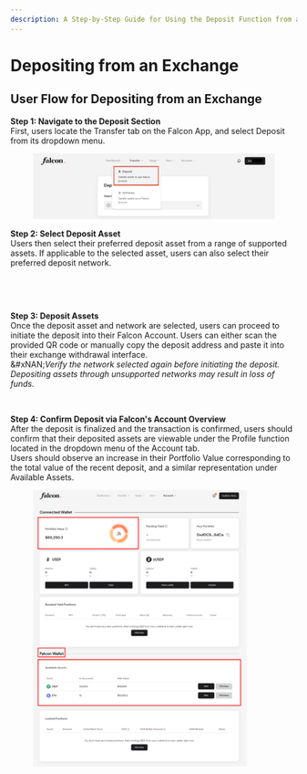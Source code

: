 ```yaml
---
description: A Step-by-Step Guide for Using the Deposit Function from an Exchange
---
```


# Depositing from an Exchange

## User Flow for Depositing from an Exchange

**Step 1: Navigate to the Deposit Section**\
First, users locate the Transfer tab on the Falcon App, and select Deposit from its dropdown menu.

<figure><img src="../../../.gitbook/assets/image (84).png" alt="" width="563"><figcaption></figcaption></figure>

**Step 2: Select Deposit Asset**\
Users then select their preferred deposit asset from a range of supported assets. If applicable to the selected asset, users can also select their preferred deposit network.

<div><figure><img src="../../../.gitbook/assets/Screenshot 2025-04-01 at 3.00.01 PM.png" alt=""><figcaption></figcaption></figure> <figure><img src="../../../.gitbook/assets/Screenshot 2025-04-01 at 4.29.01 PM.png" alt=""><figcaption></figcaption></figure></div>

**Step 3: Deposit Assets**\
Once the deposit asset and network are selected, users can proceed to initiate the deposit into their Falcon Account. Users can either scan the provided QR code or manually copy the deposit address and paste it into their exchange withdrawal interface.\
&#xNAN;_&#x56;erify the network selected again before initiating the deposit. Depositing assets through unsupported networks may result in loss of funds._

<figure><img src="../../../.gitbook/assets/Screenshot 2025-04-01 at 3.31.01 PM.png" alt="" width="375"><figcaption></figcaption></figure>

**Step 4:  Confirm Deposit via Falcon's Account Overview**\
After the deposit is finalized and the transaction is confirmed, users should confirm that their deposited assets are viewable under the Profile function located in the dropdown menu of the Account tab.\
Users should observe an increase in their Portfolio Value corresponding to the total value of the recent deposit, and a similar representation under Available Assets.

<figure><img src="../../../.gitbook/assets/image (86).png" alt="" width="375"><figcaption></figcaption></figure>
